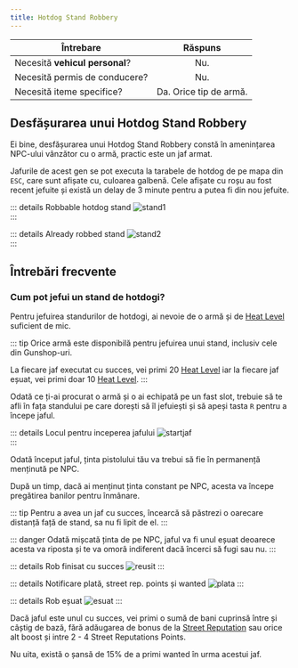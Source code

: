 ```yaml
---
title: Hotdog Stand Robbery
---
```


| Întrebare   | Răspuns |
| ----------- | :-----------: |
| Necesită **vehicul personal**? | Nu. |
| Necesită permis de conducere? | Nu. |
| Necesită iteme specifice? | Da. Orice tip de armă. |

## Desfășurarea unui Hotdog Stand Robbery

Ei bine, desfășurarea unui Hotdog Stand Robbery constă în amenințarea NPC-ului vânzător cu o armă, practic este un jaf armat.

Jafurile de acest gen se pot executa la tarabele de hotdog de pe mapa din `ESC`, care sunt afișate cu, culoarea galbenă. Cele afișate cu roșu au fost recent jefuite și există un delay de 3 minute pentru a putea fi din nou jefuite.

::: details Robbable hotdog stand 
 <Image src="https://i.imgur.com/lSqgRTr.png" alt="stand1" />  
:::

::: details Already robbed stand
 <Image src="https://i.imgur.com/H8j8Om6.png" alt="stand2" />  
:::

## Întrebări frecvente

### Cum pot jefui un stand de hotdogi?

Pentru jefuirea standurilor de hotdogi, ai nevoie de o armă și de [Heat Level](../index.md#ce-este-heat-level) suficient de mic.

::: tip
Orice armă este disponibilă pentru jefuirea unui stand, inclusiv cele din Gunshop-uri. 

La fiecare jaf executat cu succes, vei primi 20 [Heat Level](../index.md#ce-este-heat-level) iar la fiecare jaf eșuat, vei primi doar 10 [Heat Level](../index.md#ce-este-heat-level).
:::

Odată ce ți-ai procurat o armă și o ai echipată pe un fast slot, trebuie să te afli în fața standului pe care dorești să îl jefuiești și să apeși tasta `R` pentru a începe jaful.

::: details Locul pentru inceperea jafului
 <Image src="https://i.imgur.com/My73IJa.png" alt="startjaf" />  
:::

Odată început jaful, ținta pistolului tău va trebui să fie în permanență menținută pe NPC.

După un timp, dacă ai menținut ținta constant pe NPC, acesta va începe pregătirea banilor pentru înmânare.

::: tip
Pentru a avea un jaf cu succes, încearcă să păstrezi o oarecare distanță față de stand, sa nu fi lipit de el.
:::

::: danger
Odată mișcată ținta de pe NPC, jaful va fi unul eșuat deoarece acesta va riposta și te va omorâ indiferent dacă încerci să fugi sau nu.
:::

::: details Rob finisat cu succes
<Image src="https://i.imgur.com/5j3sPZ9.gif" alt="reusit" /> 
:::

::: details Notificare plată, street rep. points și wanted
<Image src="https://i.imgur.com/24uCUrk.png" alt="plata" /> 
:::

::: details Rob eșuat
<Image src="https://i.imgur.com/OsZqtt0.gif" alt="esuat" /> 
:::

Dacă jaful este unul cu succes, vei primi o sumă de bani cuprinsă între <Dinero :amount="220" /> și <Dinero :amount="440" /> câștig de bază, fără adăugarea de bonus de la [Street Reputation](../index.md#care-sunt-skill-urile-la-robbing-street-reputation) sau orice alt boost și intre 2 - 4 Street Reputations Points.

Nu uita, există o șansă de 15% de a primi wanted în urma acestui jaf.
